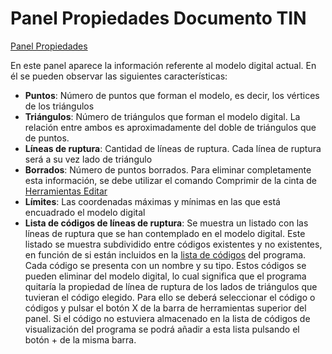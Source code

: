 # Panel Propiedades Documento TIN

[Panel Propiedades](./)

En este panel aparece la información referente al modelo digital actual. En él se pueden observar las siguientes características:

* **Puntos**: Número de puntos que forman el modelo, es decir, los vértices de los triángulos
* **Triángulos**: Número de triángulos que forman el modelo digital. La relación entre ambos es aproximadamente del doble de triángulos que de puntos.
* **Líneas de ruptura**: Cantidad de líneas de ruptura. Cada línea de ruptura será a su vez lado de triángulo
* **Borrados**: Número de puntos borrados. Para eliminar completamente esta información, se debe utilizar el comando Comprimir de la cinta de [Herramientas Editar](../../../fichas-de-herramientas/ficha-de-herramientas-editar/)
* **Límites**: Las coordenadas máximas y mínimas en las que está encuadrado el modelo digital
* **Lista de códigos de líneas de ruptura**: Se muestra un listado con las líneas de ruptura que se han contemplado en el modelo digital. Este listado se muestra subdividido entre códigos existentes y no existentes, en función de si están incluidos en la [lista de códigos](../../../otras-herramientas/lista-de-codigos/) del programa. Cada código se presenta con un nombre y su tipo. Estos códigos se pueden eliminar del modelo digital, lo cual significa que el programa quitaría la propiedad de línea de ruptura de los lados de triángulos que tuvieran el código elegido. Para ello se deberá seleccionar el código o códigos y pulsar el botón X de la barra de herramientas superior del panel. Si el código no estuviera almacenado en la lista de códigos de visualización del programa se podrá añadir a esta lista pulsando el botón + de la misma barra.

